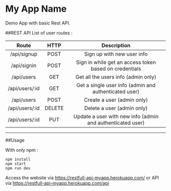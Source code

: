 # My App Name
Demo App with basic Rest API.

##REST API
List of user routes :

|      Route     |  HTTP  |                         Description                        |
|:--------------:|:------:|:----------------------------------------------------------:|
| /api/signup    | POST   | Sign up with new user info                                 |
| /api/signin    | POST   | Sign in while get an access token based on credentials     |
| /api/users     | GET    | Get all the users info (admin only)                        |
| /api/users/:id | GET    | Get a single user info (admin and authenticated user)      |
| /api/users     | POST   | Create a user (admin only)                                 |
| /api/users/:id | DELETE | Delete a user (admin only)                                 |
| /api/users/:id | PUT    | Update a user with new info (admin and authenticated user) |


***

##Usage

With only npm :
```
npm install
npm start
npm run dev
```

Access the website via https://restfull-api-myapp.herokuapp.com/ or API via https://restfull-api-myapp.herokuapp.com/api